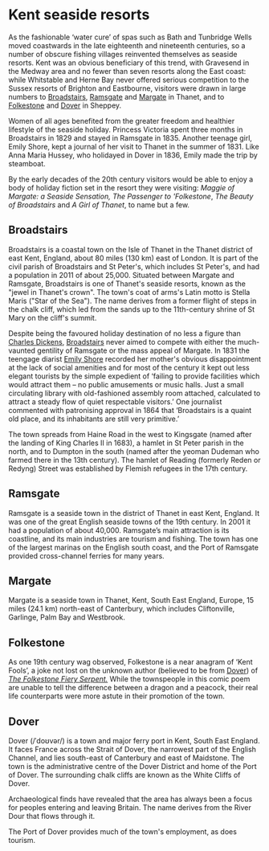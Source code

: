 <param ve-config
       banner="/images/sands-ramgate.jpg"
       title="Kent seaside resorts"
       layout="vtl"
       iiif-service="iiifhosting">

<param title="Broadstairs" eid="Q922739" aliases="broadstairs">
<param title="Ramsgate" eid="Q736439">
<param title="Margate" eid="Q618045">
<param title="Dover" eid="Q179224">
<param title="Folkestone" eid="Q375314">
<param title="Queen Victoria" eid="Q9439" aliases="Princess Victoria">
<param title="Emily Shore" eid="Q5372357">

# Kent seaside resorts

As the fashionable ‘water cure’ of spas such as Bath and Tunbridge Wells moved coastwards in the late eighteenth and nineteenth centuries, so a number of obscure fishing villages reinvented themselves as seaside resorts. Kent was an obvious beneficiary of this trend, with Gravesend in the Medway area and no fewer than seven resorts along the East coast: while Whitstable and Herne Bay never offered serious competition to the Sussex resorts of Brighton and Eastbourne, visitors were drawn in large numbers to [Broadstairs](#broadstairs), [Ramsgate](#ramsgate) and [Margate](#margate) in Thanet, and to [Folkestone](#folkestone) and [Dover](#19c-dover) in Sheppey. 
<param ve-map center="51.238943, 1.251498" zoom="10.5" basemap="Esri_NatGeoWorldMap">
<param ve-image iiif
       url="https://upload.wikimedia.org/wikipedia/commons/8/86/Beach_and_ladies%27_bathing_place%2C_Margate%2C_England-LCCN2002697068.jpg"
       title="Beach and ladies' bathing place, Margate, England"
       date="1890"
       description="Beach and ladies' bathing place, Margate, England, between 1890 and 1900"
       attribution="https://commons.wikimedia.org/wiki/File:Beach_and_ladies%27_bathing_place,_Margate,_England-LCCN2002697068.jpg"
       fit="cover">

Women of all ages benefited from the greater freedom and healthier lifestyle of the seaside holiday. Princess Victoria spent three months in Broadstairs in 1829 and stayed in Ramsgate in 1835. Another teenage girl, Emily Shore, kept a journal of her visit to Thanet in the summer of 1831. Like Anna Maria Hussey, who holidayed in Dover in 1836, Emily made the trip by steamboat.
<param ve-image iiif
       url="https://upload.wikimedia.org/wikipedia/commons/e/ea/Queen_Victoria_-_Princess_Victoria_in_1836.png"
       title="Princess Victoria in 1836"
       date="1836"
       description="PRINCESS VICTORIA IN 1836. From the Portrait by F. Winterhalter."
       attribution="https://commons.wikimedia.org/wiki/File:Queen_Victoria_-_Princess_Victoria_in_1836.png">
<param ve-image iiif
       url="https://upload.wikimedia.org/wikipedia/commons/f/f7/Margaret_Emily_Shore_engraving.jpg"
       title="Margaret Emily Shore"
       description="Margaret Emily Shore after Unknown artist, engraving, late 19th century (circa 1838)"
       attribution="https://commons.wikimedia.org/wiki/File:Margaret_Emily_Shore_engraving.jpg">

By the early decades of the 20th century visitors would be able to enjoy a body of holiday fiction set in the resort they were visiting: _Maggie of Margate: a Seaside Sensation,_ _The Passenger to 'Folkestone_, _The Beauty of Broadstairs_ and _A Girl of Thanet_, to name but a few.
<param ve-image iiif
       url="https://upload.wikimedia.org/wikipedia/commons/thumb/2/29/York_Gate%2C_Broadstairs%2C_England-LCCN2002696432.tif/lossy-page1-2758px-York_Gate%2C_Broadstairs%2C_England-LCCN2002696432.tif.jpg"
       title="York Gate, Broadstairs"
       description="York Gate, Broadstairs, England, between 1890 and 1900"
       attribution="https://commons.wikimedia.org/wiki/File:York_Gate,_Broadstairs,_England-LCCN2002696432.tif">

## Broadstairs

Broadstairs is a coastal town on the Isle of Thanet in the Thanet district of east Kent, England, about 80 miles (130 km) east of London. It is part of the civil parish of Broadstairs and St Peter's, which includes St Peter's, and had a population in 2011 of about 25,000. Situated between Margate and Ramsgate, Broadstairs is one of Thanet's seaside resorts, known as the "jewel in Thanet's crown". The town's coat of arms's Latin motto is Stella Maris ("Star of the Sea"). The name derives from a former flight of steps in the chalk cliff, which led from the sands up to the 11th-century shrine of St Mary on the cliff's summit.
<param ve-map center="Q922739" zoom="12" basemap="Esri_NatGeoWorldMap">

Despite being the favoured holiday destination of no less a figure than [Charles Dickens](https://kent-maps.online/dickens/dickens-biography), [Broadstairs](https://warnerbros.digitalpigeon.com/msg/CDUQoLnGEeqC8wbfE8cnCQ/VdDOxM7Jm4sxoAAhNTQ1ZQ) never aimed to compete with either the much-vaunted gentility of Ramsgate or the mass appeal of Margate. In 1831 the teengage diarist [Emily Shore](https://kent-maps.online/19c/19c-shore-biography) recorded her mother's obvious disappointment at the lack of social amenities and for most of the century it kept out less elegant tourists by the simple expedient of ‘failing to provide facilities which would attract them – no public amusements or music halls. Just a small circulating library with old-fashioned assembly room attached, calculated to attract a steady flow of quiet respectable visitors.’  One journalist commented with patronising approval in 1864 that ‘Broadstairs is a quaint old place, and its inhabitants are still very primitive.’ 
<param ve-image iiif
       url="https://upload.wikimedia.org/wikipedia/commons/2/2b/Broadstairs_beach_from_promenade.JPG"
       title="Broadstairs beach from promenade"
       description="Broadstairs beach from promenade, with Bleak House on hill"
       attribution="https://commons.wikimedia.org/wiki/File:Broadstairs_beach_from_promenade.JPG">
<param ve-image iiif
       url="https://upload.wikimedia.org/wikipedia/commons/f/f9/Bay_and_jetty_Broadstairs_Kent_England.jpg"
       title="Bay and jetty Broadstairs Kent England"
       description="Viking Bay jetty from Victoria Gardens, with boats, holidaymakers, and distant wind farm at Broadstairs in Kent, England"
       attribution="https://commons.wikimedia.org/wiki/File:Bay_and_jetty_Broadstairs_Kent_England.jpg">
<param ve-image iiif
       url="https://upload.wikimedia.org/wikipedia/commons/a/a9/Seafront_with_bathing_machines%2C_Broadstairs%2C_Kent._RMG_G02392.tiff"
       title="Seafront with bathing machines, Broadstairs, Kent."
       description="Seafront with bathing machines, Broadstairs, Kent."
       attribution="https://commons.wikimedia.org/wiki/File:Seafront_with_bathing_machines,_Broadstairs,_Kent._RMG_G02392.tiff">

The town spreads from Haine Road in the west to Kingsgate (named after the landing of King Charles II in 1683), a hamlet in St Peter parish in the north, and to Dumpton in the south (named after the yeoman Dudeman who farmed there in the 13th century). The hamlet of Reading (formerly Reden or Redyng) Street was established by Flemish refugees in the 17th century.
<param title="Broadstairs" eid="Q922739">
<param ve-map center="Q922739" zoom="14" prefer-geojson>

## Ramsgate

Ramsgate is a seaside town in the district of Thanet in east Kent, England. It was one of the great English seaside towns of the 19th century. In 2001 it had a population of about 40,000. Ramsgate’s main attraction is its coastline, and its main industries are tourism and fishing. The town has one of the largest marinas on the English south coast, and the Port of Ramsgate provided cross-channel ferries for many years.
<param ve-image 
       url="https://upload.wikimedia.org/wikipedia/commons/6/61/The_sands%2C_Ramsgate%2C_Kent%2C_England%2C_ca._1899.jpg"
       title="The sands, Ramgate"
       description="Ramsgate Beach, Kent, England; between 1890 and 1900"
       attribution="https://commons.wikimedia.org/wiki/File:The_sands,_Ramsgate,_Kent,_England,_ca._1899.jpg">
<param ve-image 
       url="https://upload.wikimedia.org/wikipedia/commons/6/6c/William_Powell_Frith_%281819-1909%29_-_Ramsgate_Sands_%28Life_at_the_Seaside%29_-_RCIN_405068_-_Royal_Collection.jpg"
       title="Ramsgate Sands (Life at the Seaside)"
       description="see: https://www.royalcollection.org.uk/collection/405068/ramsgate-sands-life-at-the-seaside"
       attribution="https://commons.wikimedia.org/wiki/File:William_Powell_Frith_(1819-1909)_-_Ramsgate_Sands_(Life_at_the_Seaside)_-_RCIN_405068_-_Royal_Collection.jpg"
       region="pct:60,0,40,100"
       fit="contain">

## Margate

Margate is a seaside town in Thanet, Kent, South East England, Europe, 15 miles (24.1 km) north-east of Canterbury, which includes Cliftonville, Garlinge, Palm Bay and Westbrook.
<param ve-image 
       url="https://raw.githubusercontent.com/kent-map/kent/master/docs/dickens/images/Margate%20from%20the%20Parade.jpg"
       title="Margate, from the Parade"
       description=""
       attribution="© The British Library Board .c11802-06 / Maps K.Top.17.4.e Images Online"
       fit="contain">

## Folkestone

As one 19th century wag observed, Folkestone is a near anagram of ‘Kent Fools’, a joke not lost on the unknown author (believed to be from [Dover](/dickens/19c-dover)) of [_The Folkestone Fiery Serpent._](https://books.google.co.uk/books?id=yiotAAAAYAAJ&pg=PP5&lpg=PP5&dq=folkestone+fiery+serpent+first+published&source=bl&ots=FC3-gil3xI&sig=NR_HmDFGyrVpUf5psT-vvLgvK8k&hl=en&sa=X&ved=0CCEQ6AEwAGoVChMI9I2TlPmmxwIVsgjbCh146QCT#v=onepage&q=folkestone%20fiery%20serpent%20first%20published&f=false')  While the townspeople in this comic poem are unable to tell the difference between a dragon and a peacock, their real life counterparts were more astute in their promotion of the town.
<param ve-image iiif manifest="https://kent-map.github.io/kent/manifests/folkestone.json">

## Dover

Dover (/ˈdoʊvər/) is a town and major ferry port in Kent, South East England. It faces France across the Strait of Dover, the narrowest part of the English Channel, and lies south-east of Canterbury and east of Maidstone. The town is the administrative centre of the Dover District and home of the Port of Dover. The surrounding chalk cliffs are known as the White Cliffs of Dover.
<param ve-image 
       url="https://upload.wikimedia.org/wikipedia/commons/f/fe/Dover_cliffs%2C_South_Foreland_Lighthouse_%287961633780%29.jpg"
       title="Dover cliffs, South Foreland Lighthouse"
       description="Dover cliffs, South Foreland Lighthouse"
       attribution="https://commons.wikimedia.org/wiki/File:Dover_cliffs,_South_Foreland_Lighthouse_(7961633780).jpg"
       fit="cover">
<param ve-image 
       url="https://upload.wikimedia.org/wikipedia/commons/2/27/Dover_beach_and_castle.jpg"
       title="Dover beach and castle"
       description="The beach in Dover, Kent, with Dover Castle in the background."
       attribution="https://commons.wikimedia.org/wiki/File:Dover_beach_and_castle.jpg"
       fit="cover">
<param ve-image 
       url="https://upload.wikimedia.org/wikipedia/commons/a/a1/Shakespeare%27s_Cliff%2C_Dover%2C_England-LCCN2002696724.jpg"
       title="Shakespeare's Cliff, Dover, England"
       description="Shakespeare's Cliff, Dover, England"
       attribution="https://commons.wikimedia.org/wiki/File:Shakespeare%27s_Cliff,_Dover,_England-LCCN2002696724.jpg"
       fit="cover">

Archaeological finds have revealed that the area has always been a focus for peoples entering and leaving Britain. The name derives from the River Dour that flows through it.

The Port of Dover provides much of the town's employment, as does tourism.